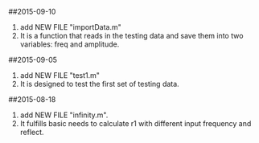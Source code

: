 ##2015-09-10
1. add NEW FILE "importData.m"
2. It is a function that reads in the testing data and save them into two variables: freq and amplitude.

##2015-09-05
1. add NEW FILE "test1.m"
2. It is designed to test the first set of testing data.

##2015-08-18 
1. add NEW FILE "infinity.m".  
2. It fulfills basic needs to calculate r1 with different input frequency and reflect.  
